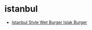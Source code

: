 # istanbul

 * [Istanbul Style Wet Burger Islak Burger](../../index/i/istanbul-style-wet-burger-islak-burger.json)
